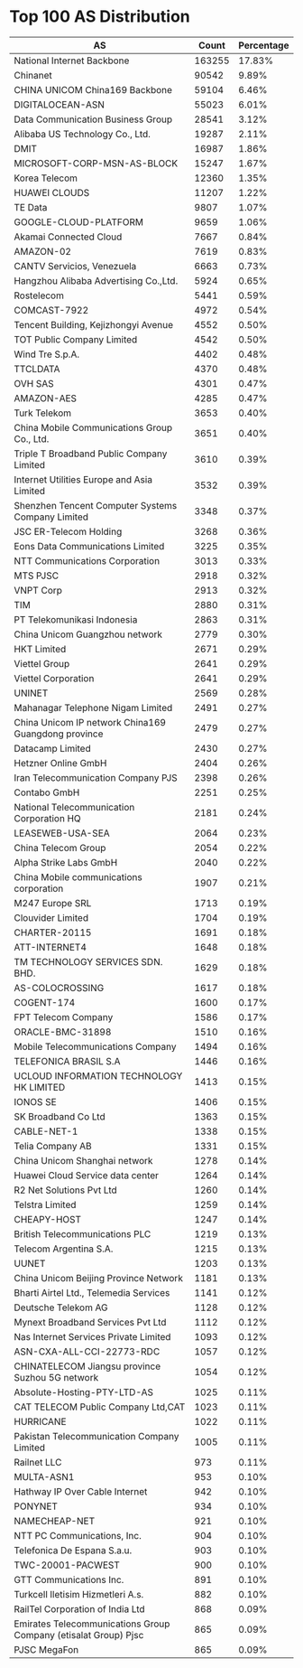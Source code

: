 # Top 100 AS Distribution
| AS | Count | Percentage |
|----|----|----|
| National Internet Backbone | 163255 | 17.83% |
| Chinanet | 90542 | 9.89% |
| CHINA UNICOM China169 Backbone | 59104 | 6.46% |
| DIGITALOCEAN-ASN | 55023 | 6.01% |
| Data Communication Business Group | 28541 | 3.12% |
| Alibaba US Technology Co., Ltd. | 19287 | 2.11% |
| DMIT | 16987 | 1.86% |
| MICROSOFT-CORP-MSN-AS-BLOCK | 15247 | 1.67% |
| Korea Telecom | 12360 | 1.35% |
| HUAWEI CLOUDS | 11207 | 1.22% |
| TE Data | 9807 | 1.07% |
| GOOGLE-CLOUD-PLATFORM | 9659 | 1.06% |
| Akamai Connected Cloud | 7667 | 0.84% |
| AMAZON-02 | 7619 | 0.83% |
| CANTV Servicios, Venezuela | 6663 | 0.73% |
| Hangzhou Alibaba Advertising Co.,Ltd. | 5924 | 0.65% |
| Rostelecom | 5441 | 0.59% |
| COMCAST-7922 | 4972 | 0.54% |
| Tencent Building, Kejizhongyi Avenue | 4552 | 0.50% |
| TOT Public Company Limited | 4542 | 0.50% |
| Wind Tre S.p.A. | 4402 | 0.48% |
| TTCLDATA | 4370 | 0.48% |
| OVH SAS | 4301 | 0.47% |
| AMAZON-AES | 4285 | 0.47% |
| Turk Telekom | 3653 | 0.40% |
| China Mobile Communications Group Co., Ltd. | 3651 | 0.40% |
| Triple T Broadband Public Company Limited | 3610 | 0.39% |
| Internet Utilities Europe and Asia Limited | 3532 | 0.39% |
| Shenzhen Tencent Computer Systems Company Limited | 3348 | 0.37% |
| JSC ER-Telecom Holding | 3268 | 0.36% |
| Eons Data Communications Limited | 3225 | 0.35% |
| NTT Communications Corporation | 3013 | 0.33% |
| MTS PJSC | 2918 | 0.32% |
| VNPT Corp | 2913 | 0.32% |
| TIM | 2880 | 0.31% |
| PT Telekomunikasi Indonesia | 2863 | 0.31% |
| China Unicom Guangzhou network | 2779 | 0.30% |
| HKT Limited | 2671 | 0.29% |
| Viettel Group | 2641 | 0.29% |
| Viettel Corporation | 2641 | 0.29% |
| UNINET | 2569 | 0.28% |
| Mahanagar Telephone Nigam Limited | 2491 | 0.27% |
| China Unicom IP network China169 Guangdong province | 2479 | 0.27% |
| Datacamp Limited | 2430 | 0.27% |
| Hetzner Online GmbH | 2404 | 0.26% |
| Iran Telecommunication Company PJS | 2398 | 0.26% |
| Contabo GmbH | 2251 | 0.25% |
| National Telecommunication Corporation HQ | 2181 | 0.24% |
| LEASEWEB-USA-SEA | 2064 | 0.23% |
| China Telecom Group | 2054 | 0.22% |
| Alpha Strike Labs GmbH | 2040 | 0.22% |
| China Mobile communications corporation | 1907 | 0.21% |
| M247 Europe SRL | 1713 | 0.19% |
| Clouvider Limited | 1704 | 0.19% |
| CHARTER-20115 | 1691 | 0.18% |
| ATT-INTERNET4 | 1648 | 0.18% |
| TM TECHNOLOGY SERVICES SDN. BHD. | 1629 | 0.18% |
| AS-COLOCROSSING | 1617 | 0.18% |
| COGENT-174 | 1600 | 0.17% |
| FPT Telecom Company | 1586 | 0.17% |
| ORACLE-BMC-31898 | 1510 | 0.16% |
| Mobile Telecommunications Company | 1494 | 0.16% |
| TELEFONICA BRASIL S.A | 1446 | 0.16% |
| UCLOUD INFORMATION TECHNOLOGY HK LIMITED | 1413 | 0.15% |
| IONOS SE | 1406 | 0.15% |
| SK Broadband Co Ltd | 1363 | 0.15% |
| CABLE-NET-1 | 1338 | 0.15% |
| Telia Company AB | 1331 | 0.15% |
| China Unicom Shanghai network | 1278 | 0.14% |
| Huawei Cloud Service data center | 1264 | 0.14% |
| R2 Net Solutions Pvt Ltd | 1260 | 0.14% |
| Telstra Limited | 1259 | 0.14% |
| CHEAPY-HOST | 1247 | 0.14% |
| British Telecommunications PLC | 1219 | 0.13% |
| Telecom Argentina S.A. | 1215 | 0.13% |
| UUNET | 1203 | 0.13% |
| China Unicom Beijing Province Network | 1181 | 0.13% |
| Bharti Airtel Ltd., Telemedia Services | 1141 | 0.12% |
| Deutsche Telekom AG | 1128 | 0.12% |
| Mynext Broadband Services Pvt Ltd | 1112 | 0.12% |
| Nas Internet Services Private Limited | 1093 | 0.12% |
| ASN-CXA-ALL-CCI-22773-RDC | 1057 | 0.12% |
| CHINATELECOM Jiangsu province Suzhou 5G network | 1054 | 0.12% |
| Absolute-Hosting-PTY-LTD-AS | 1025 | 0.11% |
| CAT TELECOM Public Company Ltd,CAT | 1023 | 0.11% |
| HURRICANE | 1022 | 0.11% |
| Pakistan Telecommunication Company Limited | 1005 | 0.11% |
| Railnet LLC | 973 | 0.11% |
| MULTA-ASN1 | 953 | 0.10% |
| Hathway IP Over Cable Internet | 942 | 0.10% |
| PONYNET | 934 | 0.10% |
| NAMECHEAP-NET | 921 | 0.10% |
| NTT PC Communications, Inc. | 904 | 0.10% |
| Telefonica De Espana S.a.u. | 903 | 0.10% |
| TWC-20001-PACWEST | 900 | 0.10% |
| GTT Communications Inc. | 891 | 0.10% |
| Turkcell Iletisim Hizmetleri A.s. | 882 | 0.10% |
| RailTel Corporation of India Ltd | 868 | 0.09% |
| Emirates Telecommunications Group Company (etisalat Group) Pjsc | 865 | 0.09% |
| PJSC MegaFon | 865 | 0.09% |
